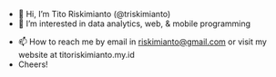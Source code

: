 - 👋 Hi, I’m Tito Riskimianto (@triskimianto)
- 👀 I’m interested in data analytics, web, & mobile programming
<!-- - 🌱 I’m currently learning 
- 💞️ I’m looking to collaborate on ... -->
- 📫 How to reach me by email in riskimianto@gmail.com or visit my website at titoriskimianto.my.id
- Cheers!
<!---
triskimianto/triskimianto is a ✨ special ✨ repository because its `README.md` (this file) appears on your GitHub profile.
You can click the Preview link to take a look at your changes.
--->
